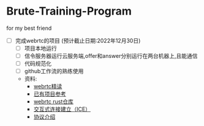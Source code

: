 # Brute-Training-Program
for my best friend 

- [ ] 完成webrtc的项目 (预计截止日期:2022年12月30日)
  - [ ] 项目本地运行
  - [ ] 信令服务器运行云服务端,offer和answer分别运行在两台机器上,且能通信
  - [ ] 代码规范化
  - [ ] github工作流的熟练使用
  - 资料:
    - [webrtc精读](https://zhuanlan.zhihu.com/p/216043831)
    - [已有项目参考](https://github.com/malefooo/webrtc-demo)
    - [webrtc rust仓库](https://github.com/webrtc-rs/webrtc)
    - [交互式连接建立（ICE）](https://zhuanlan.zhihu.com/p/25087606)
    - [协议介绍](https://developer.mozilla.org/zh-CN/docs/Web/API/WebRTC_API/Protocols)
    

